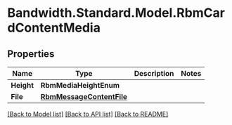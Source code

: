 # Bandwidth.Standard.Model.RbmCardContentMedia

## Properties

Name | Type | Description | Notes
------------ | ------------- | ------------- | -------------
**Height** | **RbmMediaHeightEnum** |  | 
**File** | [**RbmMessageContentFile**](RbmMessageContentFile.md) |  | 

[[Back to Model list]](../README.md#documentation-for-models) [[Back to API list]](../README.md#documentation-for-api-endpoints) [[Back to README]](../README.md)

